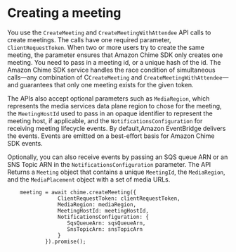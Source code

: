 # Creating a meeting<a name="creating-a-meeting"></a>

You use the `CreateMeeting` and `CreateMeetingWithAttendee` API calls to create meetings\. The calls have one required parameter, `ClientRequestToken`\. When two or more users try to create the same meeting, the parameter ensures that Amazon Chime SDK only creates one meeting\. You need to pass in a meeting id, or a unique hash of the id\. The Amazon Chime SDK service handles the race condition of simultaneous calls—any combination of C`CreateMeeting` and `CreateMeetingWithAttendee`—and guarantees that only one meeting exists for the given token\.

The APIs also accept optional parameters such as `MediaRegion`, which represents the media services data plane region to chose for the meeting, the `MeetingHostId` used to pass in an opaque identifier to represent the meeting host, if applicable, and the `NotificationsConfiguration` for receiving meeting lifecycle events\. By default,Amazon EventBridge delivers the events\. Events are emitted on a best\-effort basis for Amazon Chime SDK events\.

Optionally, you can also receive events by passing an SQS queue ARN or an SNS Topic ARN in the `NotificationsConfiguration` parameter\. The API Returns a `Meeting` object that contains a unique `MeetingId`, the `MediaRegion`, and the `MediaPlacement` object with a set of media URLs\. 

```
    meeting = await chime.createMeeting({
                ClientRequestToken: clientRequestToken,
                MediaRegion: mediaRegion,
                MeetingHostId: meetingHostId,
                NotificationsConfiguration: {
                   SqsQueueArn: sqsQueueArn,
                   SnsTopicArn: snsTopicArn
                }
            }).promise();
```